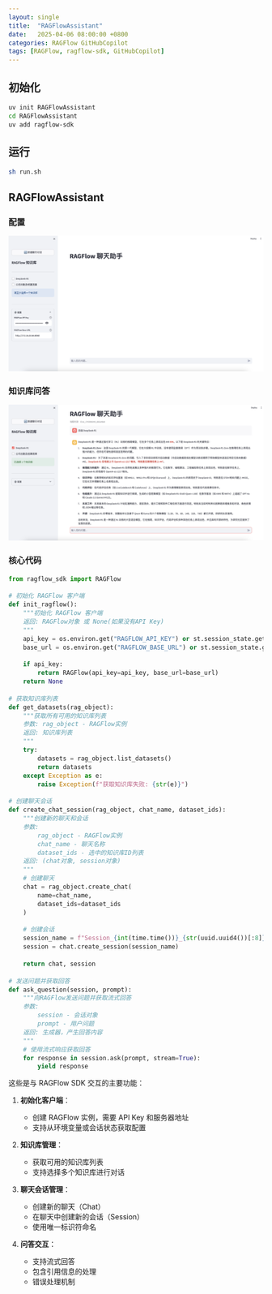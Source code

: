 ```yaml
---
layout: single
title:  "RAGFlowAssistant"
date:   2025-04-06 08:00:00 +0800
categories: RAGFlow GitHubCopilot
tags: [RAGFlow, ragflow-sdk, GitHubCopilot]
---
```


## 初始化

```bash
uv init RAGFlowAssistant
cd RAGFlowAssistant
uv add ragflow-sdk
```

## 运行

```bash
sh run.sh
```

## RAGFlowAssistant

### 配置

![](/images/2025/RAGFlowAssistant/init.png)

### 知识库问答

![](/images/2025/RAGFlowAssistant/kg-qa.png)


### 核心代码

```python
from ragflow_sdk import RAGFlow

# 初始化 RAGFlow 客户端
def init_ragflow():
    """初始化 RAGFlow 客户端
    返回: RAGFlow对象 或 None(如果没有API Key)
    """
    api_key = os.environ.get("RAGFLOW_API_KEY") or st.session_state.get("ragflow_api_key", "")
    base_url = os.environ.get("RAGFLOW_BASE_URL") or st.session_state.get("ragflow_base_url", "http://localhost:9380")
    
    if api_key:
        return RAGFlow(api_key=api_key, base_url=base_url)
    return None

# 获取知识库列表
def get_datasets(rag_object):
    """获取所有可用的知识库列表
    参数: rag_object - RAGFlow实例
    返回: 知识库列表
    """
    try:
        datasets = rag_object.list_datasets()
        return datasets
    except Exception as e:
        raise Exception(f"获取知识库失败: {str(e)}")

# 创建聊天会话
def create_chat_session(rag_object, chat_name, dataset_ids):
    """创建新的聊天和会话
    参数:
        rag_object - RAGFlow实例
        chat_name - 聊天名称
        dataset_ids - 选中的知识库ID列表
    返回: (chat对象, session对象)
    """
    # 创建聊天
    chat = rag_object.create_chat(
        name=chat_name,
        dataset_ids=dataset_ids
    )
    
    # 创建会话
    session_name = f"Session_{int(time.time())}_{str(uuid.uuid4())[:8]}"
    session = chat.create_session(session_name)
    
    return chat, session

# 发送问题并获取回答
def ask_question(session, prompt):
    """向RAGFlow发送问题并获取流式回答
    参数:
        session - 会话对象
        prompt - 用户问题
    返回: 生成器，产生回答内容
    """
    # 使用流式响应获取回答
    for response in session.ask(prompt, stream=True):
        yield response
```

这些是与 RAGFlow SDK 交互的主要功能：

1. **初始化客户端**：
   - 创建 RAGFlow 实例，需要 API Key 和服务器地址
   - 支持从环境变量或会话状态获取配置

2. **知识库管理**：
   - 获取可用的知识库列表
   - 支持选择多个知识库进行对话

3. **聊天会话管理**：
   - 创建新的聊天（Chat）
   - 在聊天中创建新的会话（Session）
   - 使用唯一标识符命名

4. **问答交互**：
   - 支持流式回答
   - 包含引用信息的处理
   - 错误处理机制
